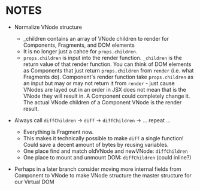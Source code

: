 # NOTES

* Normalize VNode structure
	* _children contains an array of VNode children to render for Components, Fragments, and DOM elements
	* It is no longer just a cahce for `props.children`.
	* `props.children` is input into the render function. `_children` is the return value of that render function. You can think of DOM elements as Components that just return `props.children` from `render` (i.e. what Fragments do). Component's render function take `props.children` as an input but may or may not return it from `render` - just cause VNodes are layed out in an order in JSX does not mean that is the VNode they will result in. A Component could completely change it. The actual VNode children of a Component VNode is the render result.
* Always call `diffChildren` -> `diff` -> `diffChildren` -> ... repeat ...
	* Everything is Fragment now.
	* This makes it technically possible to make `diff` a single function! Could save a decent amount of bytes by reusing variables.
	* One place find and match oldVNode and newVNode: `diffChildren`
	* One place to mount and unmount DOM: `diffChildren` (could inline?)

* Perhaps in a later branch consider moving more internal fields from Component to VNode to make VNode structure the master structure for our Virtual DOM
